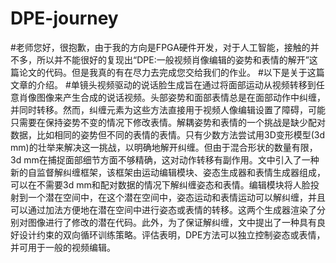 # DPE-journey
#老师您好，很抱歉，由于我的方向是FPGA硬件开发，对于人工智能，接触的并不多，所以并不能很好的复现出“DPE:一般视频肖像编辑的姿势和表情的解开”这篇论文的代码。但是我真的有在尽力去完成您交给我们的作业。
#以下是关于这篇文章的介绍。
#单镜头视频驱动的说话脸生成旨在通过将面部运动从视频转移到任意肖像图像来产生合成的说话视频。头部姿势和面部表情总是在面部动作中纠缠，并同时转移。然而，纠缠元素为这些方法直接用于视频人像编辑设置了障碍，可能只需要在保持姿势不变的情况下修改表情。解耦姿势和表情的一个挑战是缺少配对数据，比如相同的姿势但不同的表情的表情。只有少数方法尝试用3D变形模型(3d mm)的壮举来解决这一挑战，以明确地解开纠缠。但由于混合形状的数量有限，3d mm在捕捉面部细节方面不够精确，这对动作转移有副作用。文中引入了一种新的自监督解纠缠框架，该框架由运动编辑模块、姿态生成器和表情生成器组成，可以在不需要3d mm和配对数据的情况下解纠缠姿态和表情。编辑模块将人脸投射到一个潜在空间中，在这个潜在空间中，姿态运动和表情运动可以解纠缠，并且可以通过加法方便地在潜在空间中进行姿态或表情的转移。这两个生成器渲染了分别对图像进行了修改的潜在代码。此外，为了保证解纠缠，文中提出了一种具有良好设计约束的双向循环训练策略。评估表明，DPE方法可以独立控制姿态或表情，并可用于一般的视频编辑。
